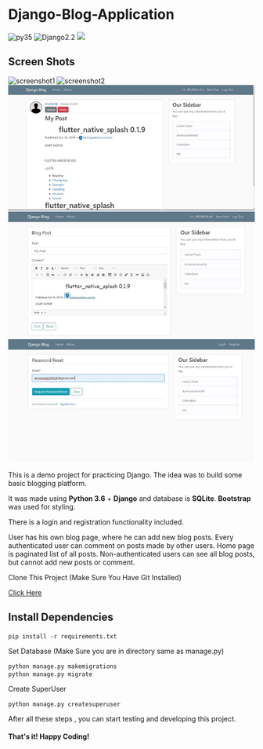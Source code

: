 # Django-Blog-Application
![py35](https://img.shields.io/badge/Python-3.5-red.svg) 
![Django2.2](https://img.shields.io/badge/Django-2.2.0-green.svg)
[![](https://img.shields.io/badge/Powered%20by-@ArunBalajiR-blue.svg)](http://www.spiderpy.cn/blog/)


## Screen Shots

![screenshot1](https://github.com/ArunBalajiR/Django-Blog-Application/blob/master/media/1.gif?raw=true)
![screenshot2](https://github.com/ArunBalajiR/Django-Blog-Application/blob/master/media/2.gif?raw=true)
![screenshot3](https://raw.githubusercontent.com/ArunBalajiR/Django-Blog-Application/master/media/3.jpg)
![screenshot4](https://raw.githubusercontent.com/ArunBalajiR/Django-Blog-Application/master/media/4.jpg)
![screenshot5](https://raw.githubusercontent.com/ArunBalajiR/Django-Blog-Application/master/media/5.jpg)

This is a demo project for practicing Django.
The idea was to build some basic blogging platform.

It was made using **Python 3.6** + **Django** and database is **SQLite**.
**Bootstrap** was used for styling.


There is a login and registration functionality included.

User has his own blog page, where he can add new blog posts. 
Every authenticated user can comment on posts made by other users.
Home page is paginated list of all posts.
Non-authenticated users can see all blog posts, but cannot add new posts or comment.

Clone This Project (Make Sure You Have Git Installed)

[Click Here](https://github.com/ArunBalajiR/Django-Blog-Application.git)

## Install Dependencies

```
pip install -r requirements.txt
```

Set Database (Make Sure you are in directory same as manage.py)
```
python manage.py makemigrations
python manage.py migrate
```
Create SuperUser 
```
python manage.py createsuperuser
```

After all these steps , you can start testing and developing this project. 

#### That's it! Happy Coding!

